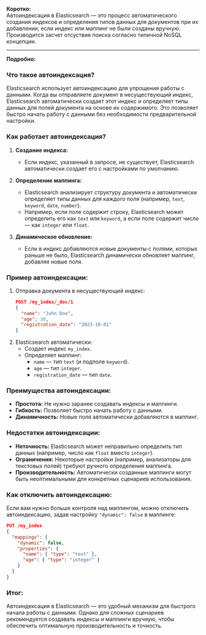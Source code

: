 
**Коротко:**  
Автоиндексация в Elasticsearch — это процесс автоматического создания индексов и определения типов данных для документов при их добавлении, если индекс или маппинг не были созданы вручную. Производится засчет отсуствия поиска согласно типичной NoSQL концепции.



---

**Подробно:**  

### Что такое автоиндексация?
Elasticsearch использует автоиндексацию для упрощения работы с данными. Когда вы отправляете документ в несуществующий индекс, Elasticsearch автоматически создает этот индекс и определяет типы данных для полей документа на основе их содержимого. Это позволяет быстро начать работу с данными без необходимости предварительной настройки.

### Как работает автоиндексация?
1. **Создание индекса:**  
   - Если индекс, указанный в запросе, не существует, Elasticsearch автоматически создает его с настройками по умолчанию.

2. **Определение маппинга:**  
   - Elasticsearch анализирует структуру документа и автоматически определяет типы данных для каждого поля (например, `text`, `keyword`, `date`, `number`).
   - Например, если поле содержит строку, Elasticsearch может определить его как `text` или `keyword`, а если поле содержит число — как `integer` или `float`.

3. **Динамическое обновление:**  
   - Если в индекс добавляются новые документы с полями, которых раньше не было, Elasticsearch динамически обновляет маппинг, добавляя новые поля.

### Пример автоиндексации:
1. Отправка документа в несуществующий индекс:
   ```json
   POST /my_index/_doc/1
   {
     "name": "John Doe",
     "age": 30,
     "registration_date": "2023-10-01"
   }
   ```
2. Elasticsearch автоматически:
   - Создает индекс `my_index`.
   - Определяет маппинг:
     - `name` — тип `text` (и подполе `keyword`).
     - `age` — тип `integer`.
     - `registration_date` — тип `date`.

### Преимущества автоиндексации:
- **Простота:** Не нужно заранее создавать индексы и маппинги.
- **Гибкость:** Позволяет быстро начать работу с данными.
- **Динамичность:** Новые поля автоматически добавляются в маппинг.

### Недостатки автоиндексации:
- **Неточность:** Elasticsearch может неправильно определить тип данных (например, число как `float` вместо `integer`).
- **Ограничения:** Некоторые настройки (например, анализаторы для текстовых полей) требуют ручного определения маппинга.
- **Производительность:** Автоматически созданные маппинги могут быть неоптимальными для конкретных сценариев использования.

### Как отключить автоиндексацию:
Если вам нужно больше контроля над маппингом, можно отключить автоиндексацию, задав настройку `"dynamic": false` в маппинге:
```json
PUT /my_index
{
  "mappings": {
    "dynamic": false,
    "properties": {
      "name": { "type": "text" },
      "age": { "type": "integer" }
    }
  }
}
```

### Итог:
Автоиндексация в Elasticsearch — это удобный механизм для быстрого начала работы с данными. Однако для сложных сценариев рекомендуется создавать индексы и маппинги вручную, чтобы обеспечить оптимальную производительность и точность.